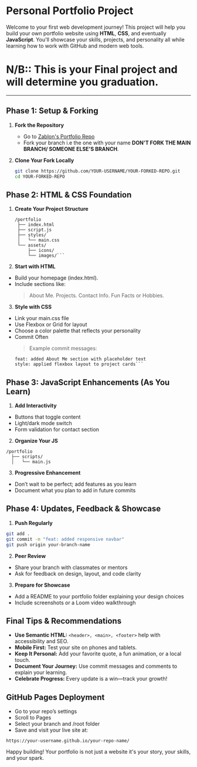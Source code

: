 # Personal Portfolio Project

Welcome to your first web development journey! This project will help you build your own portfolio website using **HTML**, **CSS**, and eventually **JavaScript**. You'll showcase your skills, projects, and personality all while learning how to work with GitHub and modern web tools.

# N/B:: This is your Final project and will determine you graduation.

---

## Phase 1: Setup & Forking

1. **Fork the Repository**
   - Go to [Zablon's Portfolio Repo](https://github.com/Zambagarrah/Capstone_Prjs)
   - Fork your branch i.e the one with your name **DON'T FORK THE MAIN BRANCH/ SOMEONE ELSE'S BRANCH**.
  
2. **Clone Your Fork Locally**
   ```bash
   git clone https://github.com/YOUR-USERNAME/YOUR-FORKED-REPO.git
   cd YOUR-FORKED-REPO
   ```
   
## Phase 2: HTML & CSS Foundation

1. **Create Your Project Structure**
   ```Code
   /portfolio
    ├── index.html
    ├── script.js
    ├── styles/
    │   └── main.css
    └── assets/
        ├── icons/
        └── images/```

2. **Start with HTML**
  - Build your homepage (index.html).
  - Include sections like:
      > About Me.
      > Projects.
      > Contact Info.
      > Fun Facts or Hobbies.
  
3. **Style with CSS**
  - Link your main.css file
  - Use Flexbox or Grid for layout
  - Choose a color palette that reflects your personality
  - Commit Often
    > Example commit messages:
    ```
    feat: added About Me section with placeholder text
    style: applied flexbox layout to project cards```

## Phase 3: JavaScript Enhancements (As You Learn)

1. **Add Interactivity**
  - Buttons that toggle content
  - Light/dark mode switch
  - Form validation for contact section

2. **Organize Your JS**

  ```Code
  /portfolio
    ├── scripts/
    │   └── main.js
  ```
3. **Progressive Enhancement**
  - Don’t wait to be perfect; add features as you learn
  - Document what you plan to add in future commits

## Phase 4: Updates, Feedback & Showcase

1. **Push Regularly**

  ```bash
  git add .
  git commit -m "feat: added responsive navbar"
  git push origin your-branch-name
```

2. **Peer Review**
- Share your branch with classmates or mentors
- Ask for feedback on design, layout, and code clarity

3. **Prepare for Showcase**
  - Add a README to your portfolio folder explaining your design choices
  - Include screenshots or a Loom video walkthrough

## Final Tips & Recommendations

  - **Use Semantic HTML:** `<header>, <main>, <footer>` help with accessibility and SEO.
  - **Mobile First:** Test your site on phones and tablets.
  - **Keep It Personal:** Add your favorite quote, a fun animation, or a local touch.
  - **Document Your Journey:** Use commit messages and comments to explain your learning.
  - **Celebrate Progress:** Every update is a win—track your growth!

## GitHub Pages Deployment

  - Go to your repo’s settings
  - Scroll to Pages
  - Select your branch and /root folder
  - Save and visit your live site at:
  ```Code
  https://your-username.github.io/your-repo-name/
  ```
Happy building!  Your portfolio is not just a website it's your story, your skills, and your spark.

